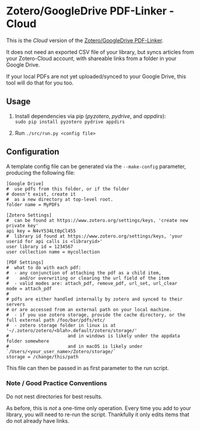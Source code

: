 # **Zotero/GoogleDrive PDF-Linker - Cloud** #

This is the *Cloud* version of the [Zotero/GoogleDrive PDF-Linker](https://github.com/mtekman/ZoteroGoogleDrive-PDFLinker).

It does not need an exported CSV file of your library, but syncs articles from your Zotero-Cloud account, with shareable links from a folder in your Google Drive.

If your local PDFs are not yet uploaded/synced to your Google Drive, this tool will do that for you too.

## Usage

 1. Install dependencies via pip (*pyzotero*, *pydrive*, and *appdirs*):  
        `sudo pip install pyzotero pydrive appdirs`


 2. Run `./src/run.py <config file>`


## Configuration

A template config file can be generated via the `--make-config` parameter, producing the following file:


	[Google Drive]
	#  use pdfs from this folder, or if the folder
	# doesn't exist, create it
	#  as a new directory at top-level root.
	folder name = MyPDFs

	[Zotero Settings]
	#  can be found at https://www.zotero.org/settings/keys, 'create new private key'
	api key = N4vY534Lt0pCl455
	#  library id found at https://www.zotero.org/settings/keys, 'your userid for api calls is <libraryid>'
	user library id = 1234567
	user collection name = mycollection

	[PDF Settings]
	#  what to do with each pdf:
	#  - any conjunction of attaching the pdf as a child item,
	#    and/or overwriting or clearing the url field of the item
	#  - valid modes are: attach_pdf, remove_pdf, url_set, url_clear
	mode = attach_pdf
	#
	# pdfs are either handled internally by zotero and synced to their servers
	# or are accessed from an external path on your local machine.
	#  - if you use zotero storage, provide the cache directory, or the full external path /foo/bar/pdfs/etc/
	#  - zotero storage folder in linux is at '~/.zotero/zotero/<blah>.default/zotero/storage/'
	#                      and in windows is likely under the appdata folder somewhere
	#                      and in macOS is likely under `/Users/<your_user_name>/Zotero/storage/`
	storage = /change/this/path

This file can then be passed in as first parameter to the run script.


### Note / Good Practice Conventions

 Do not nest directories for best results.
 
 As before, this is *not* a one-time only operation. Every time you add to your library, you will need to re-run the script. Thankfully it only edits items that do not already have links.
